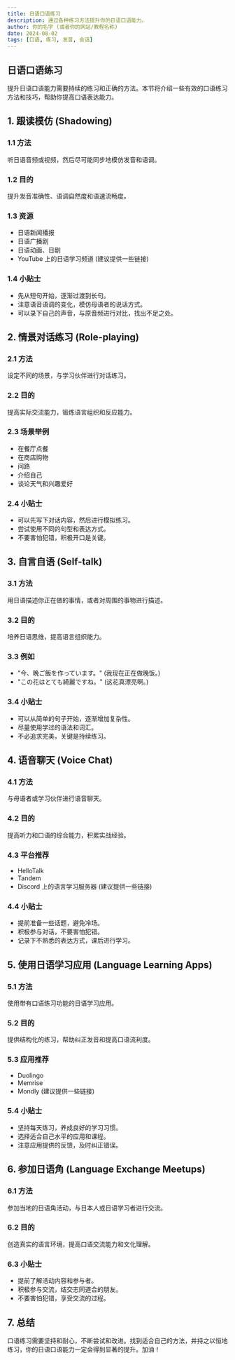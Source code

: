 ```yaml
---
title: 日语口语练习
description: 通过各种练习方法提升你的日语口语能力。
author: 你的名字 (或者你的网站/教程名称)
date: 2024-08-02
tags: [口语, 练习, 发音, 会话]
---
```


## 日语口语练习

提升日语口语能力需要持续的练习和正确的方法。本节将介绍一些有效的口语练习方法和技巧，帮助你提高口语表达能力。

## 1. 跟读模仿 (Shadowing)

### 1.1 方法

听日语音频或视频，然后尽可能同步地模仿发音和语调。

### 1.2 目的

提升发音准确性、语调自然度和语速流畅度。

### 1.3 资源

- 日语新闻播报
- 日语广播剧
- 日语动画、日剧
- YouTube 上的日语学习频道 (建议提供一些链接)

### 1.4 小贴士

- 先从短句开始，逐渐过渡到长句。
- 注意语音语调的变化，模仿母语者的说话方式。
- 可以录下自己的声音，与原音频进行对比，找出不足之处。

## 2. 情景对话练习 (Role-playing)

### 2.1 方法

设定不同的场景，与学习伙伴进行对话练习。

### 2.2 目的

提高实际交流能力，锻炼语言组织和反应能力。

### 2.3 场景举例

- 在餐厅点餐
- 在商店购物
- 问路
- 介绍自己
- 谈论天气和兴趣爱好

### 2.4 小贴士

- 可以先写下对话内容，然后进行模拟练习。
- 尝试使用不同的句型和表达方式。
- 不要害怕犯错，积极开口是关键。

## 3. 自言自语 (Self-talk)

### 3.1 方法

用日语描述你正在做的事情，或者对周围的事物进行描述。

### 3.2 目的

培养日语思维，提高语言组织能力。

### 3.3 例如

- "今、晩ご飯を作っています。" (我现在正在做晚饭。)
- "この花はとても綺麗ですね。" (这花真漂亮啊。)

### 3.4 小贴士

- 可以从简单的句子开始，逐渐增加复杂性。
- 尽量使用学过的语法和词汇。
- 不必追求完美，关键是持续练习。

## 4. 语音聊天 (Voice Chat)

### 4.1 方法

与母语者或学习伙伴进行语音聊天。

### 4.2 目的

提高听力和口语的综合能力，积累实战经验。

### 4.3 平台推荐

- HelloTalk
- Tandem
- Discord 上的语言学习服务器 (建议提供一些链接)

### 4.4 小贴士

- 提前准备一些话题，避免冷场。
- 积极参与对话，不要害怕犯错。
- 记录下不熟悉的表达方式，课后进行学习。

## 5. 使用日语学习应用 (Language Learning Apps)

### 5.1 方法

使用带有口语练习功能的日语学习应用。

### 5.2 目的

提供结构化的练习，帮助纠正发音和提高口语流利度。

### 5.3 应用推荐

- Duolingo
- Memrise
- Mondly (建议提供一些链接)

### 5.4 小贴士

- 坚持每天练习，养成良好的学习习惯。
- 选择适合自己水平的应用和课程。
- 注意应用提供的反馈，及时纠正错误。

## 6. 参加日语角 (Language Exchange Meetups)

### 6.1 方法

参加当地的日语角活动，与日本人或日语学习者进行交流。

### 6.2 目的

创造真实的语言环境，提高口语交流能力和文化理解。

### 6.3 小贴士

- 提前了解活动内容和参与者。
- 积极参与交流，结交志同道合的朋友。
- 不要害怕犯错，享受交流的过程。

## 7. 总结

口语练习需要坚持和耐心，不断尝试和改进。找到适合自己的方法，并持之以恒地练习，你的日语口语能力一定会得到显著的提升。加油！
